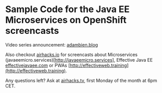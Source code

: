 # Sample Code for the Java EE Microservices on OpenShift screencasts

Video series announcement: [adambien.blog](http://adambien.blog/roller/abien/entry/free_video_series_cloud_native)

Also checkout [airhacks.io](http://airhacks.io) for screencasts about Microservices (javaeemicro.services)[http://javaeemicro.services], Effective Java EE [effectivejavaee.com](http://effectivejavaee.com) or 
PWAs [http://effectiveweb.training](http://effectiveweb.training).

Any questions left? Ask at [airhacks.tv](http://airhacks.tv), first Monday of the month at 6pm CET.
